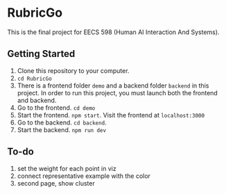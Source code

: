 # RubricGo  
This is the final project for EECS 598 (Human AI Interaction And Systems). 

## Getting Started
1. Clone this repository to your computer.
2. `cd RubricGo`
3. There is a frontend folder `demo` and a backend folder `backend` in this project. In order to run this project, you must launch both the frontend and backend.
4. Go to the frontend. `cd demo`
5. Start the frontend. `npm start`. Visit the frontend at `localhost:3000`
6. Go to the backend. `cd backend`.
7. Start the backend. `npm run dev`

## To-do
1. set the weight for each point in viz
2. connect representative example with the color
3. second page, show cluster
